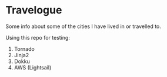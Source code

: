 # Travelogue
Some info about some of the cities I have lived in or travelled to.

Using this
repo for testing:
  1. Tornado
  2. Jinja2
  3. Dokku
  4. AWS (Lightsail)
